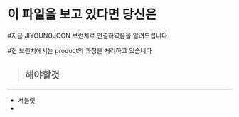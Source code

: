 # 이 파일을 보고 있다면 당신은 
#지금 JIYOUNGJOON 브런치로 연결하였음을 알려드립니다

#현 브런치에서는 product의 과정을 처리하고 있습니다

> ## 해야할것 
- - -
- 서블릿
-
 